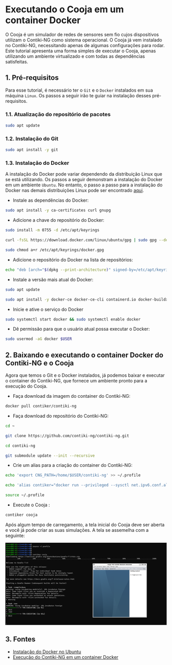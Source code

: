 # Executando o Cooja em um container Docker

O Cooja é um simulador de redes de sensores sem fio cujos dispositivos utilizam o Contiki-NG como sistema operacional. O Cooja já vem instalado no Contiki-NG, necessitando apenas de algumas configurações para rodar. Este tutorial apresenta uma forma simples de executar o Cooja, apenas utilizando um ambiente virtualizado e com todas as dependências satisfeitas.

## 1. Pré-requisitos

Para esse tutorial, é necessário ter o `Git` e o `Docker` instalados em sua máquina `Linux`. Os passos a seguir irão te guiar na instalação desses pré-requisitos.

### 1.1. Atualização do repositório de pacotes

```bash
sudo apt update
```

### 1.2. Instalação do Git

```bash
sudo apt install -y git
```

### 1.3. Instalação do Docker

A instalação do Docker pode variar dependendo da distribuição Linux que se está utilizando. Os passos a seguir demonstram a instalação do Docker em um ambiente `Ubuntu`. No entanto, o passo a passo para a instalação do Docker nas demais distribuições Linux pode ser encontrado [aqui](https://docs.docker.com/engine/install/).

* Instale as dependências do Docker:

```bash
sudo apt install -y ca-certificates curl gnupg
```

* Adicione a chave do repositório do Docker:

```bash
sudo install -m 0755 -d /etc/apt/keyrings
```

```bash
curl -fsSL https://download.docker.com/linux/ubuntu/gpg | sudo gpg --dearmor -o /etc/apt/keyrings/docker.gpg
```

```bash
sudo chmod a+r /etc/apt/keyrings/docker.gpg
```

* Adicione o repositório do Docker na lista de repositórios:

```bash
echo "deb [arch="$(dpkg --print-architecture)" signed-by=/etc/apt/keyrings/docker.gpg] https://download.docker.com/linux/ubuntu "$(. /etc/os-release && echo "$VERSION_CODENAME")" stable" | sudo tee /etc/apt/sources.list.d/docker.list > /dev/null
```

* Instale a versão mais atual do Docker:

```bash
sudo apt update
```

```bash
sudo apt install -y docker-ce docker-ce-cli containerd.io docker-buildx-plugin docker-compose-plugin
```

* Inicie e ative o serviço do Docker

```bash
sudo systemctl start docker && sudo systemctl enable docker
```

* Dê permissão para que o usuário atual possa executar o Docker:

```bash
sudo usermod -aG docker $USER
```

## 2. Baixando e executando o container Docker do Contiki-NG e o Cooja

Agora que temos o Git e o Docker instalados, já podemos baixar e executar o container do Contiki-NG, que fornece um ambiente pronto para a execução do Cooja.

* Faça download da imagem do container do Contiki-NG:

```bash
docker pull contiker/contiki-ng
```

* Faça download do repositório do Contiki-NG:

```bash
cd ~
```

```bash
git clone https://github.com/contiki-ng/contiki-ng.git
```

```bash
cd contiki-ng
```

```bash
git submodule update --init --recursive

```

* Crie um alias para a criação do container do Contiki-NG:

```bash
echo 'export CNG_PATH=/home/$USER/contiki-ng' >> ~/.profile
```

```bash
echo 'alias contiker="docker run --privileged --sysctl net.ipv6.conf.all.disable_ipv6=0 --mount type=bind,source=$CNG_PATH,destination=/home/user/contiki-ng -e DISPLAY=$DISPLAY -e LOCAL_UID=$(id -u $USER) -e LOCAL_GID=$(id -g $USER) -v /tmp/.X11-unix:/tmp/.X11-unix -v /dev/bus/usb:/dev/bus/usb -ti contiker/contiki-ng"' >> ~/.profile
```

```bash
source ~/.profile
```

* Execute o Cooja :

```bash
contiker cooja
```

Após algum tempo de carregamento, a tela inicial do Cooja deve ser aberta e você já pode criar as suas simulações. A tela se assemelha com a seguinte:

!["Tela inicial do Cooja."](img/cooja-in-contiki-ng-container.png)

## 3. Fontes

* [Instalação do Docker no Ubuntu](https://docs.docker.com/engine/install/ubuntu/)
* [Execução do Contiki-NG em um container Docker](https://docs.contiki-ng.org/en/develop/doc/getting-started/Docker.html)
